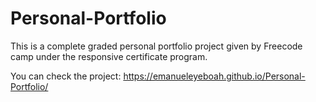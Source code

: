 # Personal-Portfolio

This is a complete  graded personal portfolio project given by Freecode camp under the responsive certificate program.




You can check the project: 
https://emanueleyeboah.github.io/Personal-Portfolio/
